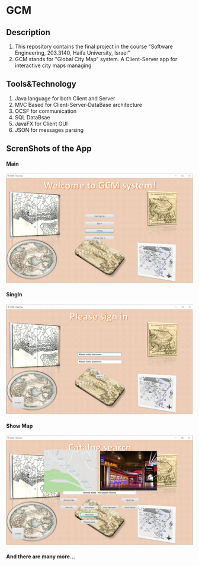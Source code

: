 # GCM

## Description
1. This repository contains the final project in the course "Software Engineering, 203.3140, Haifa University, Israel"
2. GCM stands for "Global City Map" system. A Client-Server app for interactive city maps managing

## Tools&Technology
1. Java language for both Client and Server
2. MVC Based for Client-Server-DataBase architecture
3. OCSF for communication
4. SQL DataBsae
5. JavaFX for Client GUI
6. JSON for messages parsing

## ScrenShots of the App
#### Main <br/>
![alt text](Other/MainView.PNG "Title")
#### SingIn <br/>
![alt text](Other/SingInView.PNG "Title")
#### Show Map <br/>
![alt text](Other/ShowMapView.PNG "Title")
#### And there are many more...
